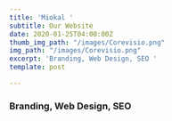 ```yaml
---
title: 'Miokal '
subtitle: Our Website
date: 2020-01-25T04:00:00Z
thumb_img_path: "/images/Corevisio.png"
img_path: "/images/Corevisio.png"
excerpt: 'Branding, Web Design, SEO '
template: post

---
```

### Branding, Web Design, SEO